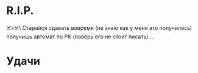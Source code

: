# R.I.P.
☠️💀☠️\\
Старайся сдавать вовремя (не знаю как у меня это получилось) получишь автомат по РК (поверь его не стоит писать)....
# Удачи
